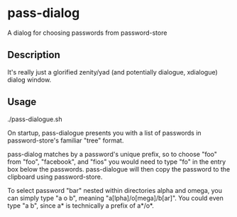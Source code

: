pass-dialog
===========

A dialog for choosing passwords from password-store

Description
-----------

It's really just a glorified zenity/yad (and potentially dialogue, xdialogue) 
dialog window.

Usage
-----

./pass-dialogue.sh

On startup, pass-dialogue presents you with a list of passwords in 
password-store's familiar "tree" format. 

pass-dialog matches by a password's unique prefix, so to choose "foo" from 
"foo", "facebook", and "fios" you would need to type "fo" in the entry box 
below the passwords. pass-dialogue will then copy the password to the clipboard 
using password-store.

To select password "bar" nested within directories alpha and omega, you can 
simply type "a o b", meaning "a[lpha]/o[mega]/b[ar]". You could even type "a 
b", since a\* is technically a prefix of a\*/o\*.

